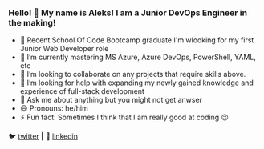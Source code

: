 ### Hello! 👋 My name is Aleks! I am a Junior DevOps Engineer in the making! 

- 🔭 Recent School Of Code Bootcamp graduate I'm wlooking for my first Junior Web Developer role
- 🌱 I’m currently mastering MS Azure, Azure DevOps, PowerShell, YAML, etc
- 👯 I’m looking to collaborate on any projects that require skills above.
- 🤔 I’m looking for help with expanding my newly gained knowledge and experience of full-stack development
- 💬 Ask me about anything but you might not get anwser
- 😄 Pronouns: he/him
- ⚡ Fun fact: Sometimes I think that I am really good at coding :wink:
<!-- - 📫 How to reach me: -->
🐦 [twitter][twitter] **|**
👔 [linkedin][linkedin]
<!--
🏡 [website][website] **|**  
📺 [youtube][youtube] **|** 
🎥 [twitch][twitch] **|** 
📦 [npm][npm] **|** 
📷 [instagram][instagram] **|** 
-->


[twitter]: https://twitter.com/aleksApilats
[linkedin]: https://linkedin.com/in/aleksandrsapilats/

<!--
[youtube]: https://youtube.com/jamesqquick
[website]: https://jamesqquick.com
[twitch]: https://twitch.tv/jamesqquick
[instagram]: https://instagram.com/jamesqquick
[npm]: https://npmjs.com/~jamesqquick
[brad]: https://github.com/bradgarropy
-->

